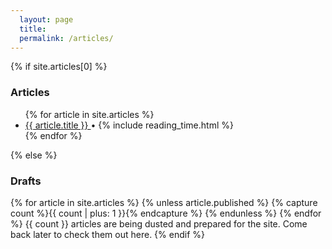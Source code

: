 ```yaml
---
  layout: page
  title:
  permalink: /articles/
---
```

{% if site.articles[0] %}
<h3 class="post-title">Articles</h3>

<ul class="article-list">
  {% for article in site.articles %}
    <li>
      <a href="{{ site.baseurl }}{{ article.url }}">
        {{ article.title }}
      </a> <span>•</span>
      {% include reading_time.html %}
    </li>
  {% endfor %}
</ul>
{% else %}
<h3 class="post-title">Drafts</h3>
  {% for article in site.articles %}
    {% unless article.published %}
      {% capture count %}{{ count | plus: 1 }}{% endcapture %}
    {% endunless %}
  {% endfor %}
  {{ count }} articles are being dusted and prepared for the site. Come back later to check them out here.
{% endif %}

